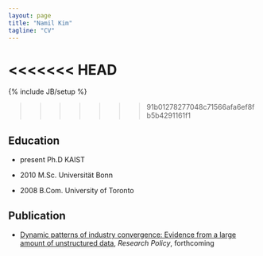 ```yaml
---
layout: page
title: "Namil Kim"
tagline: "CV"
---
```

<<<<<<< HEAD
=======
{% include JB/setup %}
>>>>>>> 91b01278277048c71566afa6ef8fb5b4291161f1



 

## Education

* present Ph.D KAIST 
 
* 2010 M.Sc. Universität Bonn

* 2008 B.Com. University of Toronto


## Publication

* [Dynamic patterns of industry convergence: Evidence from a large amount of unstructured data](http://www.sciencedirect.com/science/article/pii/S0048733315000220), _Research Policy_, forthcoming